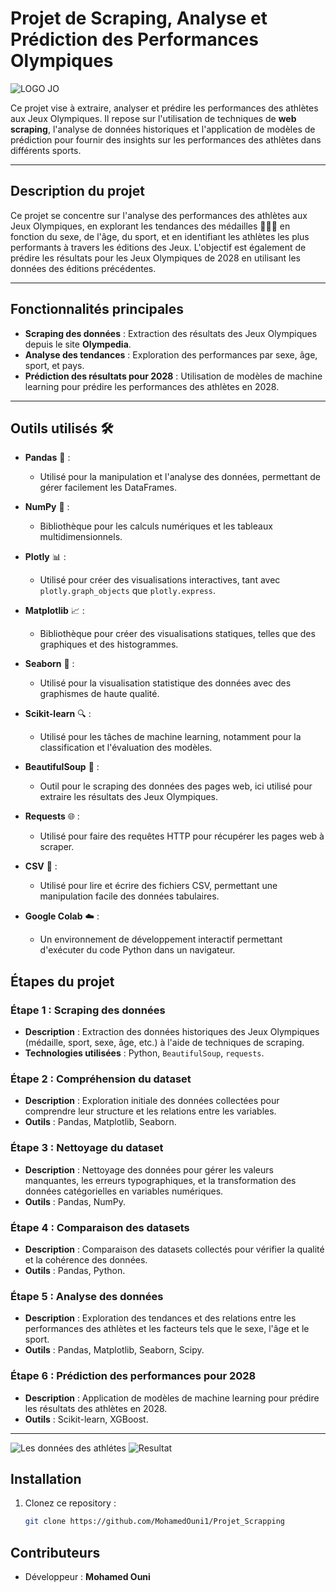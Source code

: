 # Projet de Scraping, Analyse et Prédiction des Performances Olympiques
![LOGO JO](https://upload.wikimedia.org/wikipedia/commons/a/a7/Olympic_flag.svg)



Ce projet vise à extraire, analyser et prédire les performances des athlètes aux Jeux Olympiques. Il repose sur l'utilisation de techniques de **web scraping**, l'analyse de données historiques et l'application de modèles de prédiction pour fournir des insights sur les performances des athlètes dans différents sports.

---

## Description du projet

Ce projet se concentre sur l'analyse des performances des athlètes aux Jeux Olympiques, en explorant les tendances des médailles 🥇🥈🥉 en fonction du sexe, de l'âge, du sport, et en identifiant les athlètes les plus performants à travers les éditions des Jeux. L'objectif est également de prédire les résultats pour les Jeux Olympiques de 2028 en utilisant les données des éditions précédentes.

---

## Fonctionnalités principales

- **Scraping des données** : Extraction des résultats des Jeux Olympiques depuis le site **Olympedia**.
- **Analyse des tendances** : Exploration des performances par sexe, âge, sport, et pays.
- **Prédiction des résultats pour 2028** : Utilisation de modèles de machine learning pour prédire les performances des athlètes en 2028.
---

## Outils utilisés 🛠️

- **Pandas** 🐼 : 
    - Utilisé pour la manipulation et l'analyse des données, permettant de gérer facilement les DataFrames.
  
- **NumPy** 🔢 : 
    - Bibliothèque pour les calculs numériques et les tableaux multidimensionnels.

- **Plotly** 📊 : 
    - Utilisé pour créer des visualisations interactives, tant avec `plotly.graph_objects` que `plotly.express`.

- **Matplotlib** 📈 : 
    - Bibliothèque pour créer des visualisations statiques, telles que des graphiques et des histogrammes.

- **Seaborn** 🌈 : 
    - Utilisé pour la visualisation statistique des données avec des graphismes de haute qualité.

- **Scikit-learn** 🔍 : 
    - Utilisé pour les tâches de machine learning, notamment pour la classification et l'évaluation des modèles.

- **BeautifulSoup** 🍲 : 
    - Outil pour le scraping des données des pages web, ici utilisé pour extraire les résultats des Jeux Olympiques.

- **Requests** 🌐 : 
    - Utilisé pour faire des requêtes HTTP pour récupérer les pages web à scraper.

- **CSV** 📜 : 
    - Utilisé pour lire et écrire des fichiers CSV, permettant une manipulation facile des données tabulaires.

- **Google Colab** ☁️ : 
    - Un environnement de développement interactif permettant d'exécuter du code Python dans un navigateur.



## Étapes du projet

### Étape 1 : Scraping des données
- **Description** : Extraction des données historiques des Jeux Olympiques (médaille, sport, sexe, âge, etc.) à l'aide de techniques de scraping.
- **Technologies utilisées** : Python, `BeautifulSoup`, `requests`.

### Étape 2 : Compréhension du dataset
- **Description** : Exploration initiale des données collectées pour comprendre leur structure et les relations entre les variables.
- **Outils** : Pandas, Matplotlib, Seaborn.

### Étape 3 : Nettoyage du dataset
- **Description** : Nettoyage des données pour gérer les valeurs manquantes, les erreurs typographiques, et la transformation des données catégorielles en variables numériques.
- **Outils** : Pandas, NumPy.

### Étape 4 : Comparaison des datasets
- **Description** : Comparaison des datasets collectés pour vérifier la qualité et la cohérence des données.
- **Outils** : Pandas, Python.

### Étape 5 : Analyse des données
- **Description** : Exploration des tendances et des relations entre les performances des athlètes et les facteurs tels que le sexe, l'âge et le sport.
- **Outils** : Pandas, Matplotlib, Seaborn, Scipy.

### Étape 6 : Prédiction des performances pour 2028
- **Description** : Application de modèles de machine learning pour prédire les résultats des athlètes en 2028.
- **Outils** : Scikit-learn, XGBoost.

---
![Les données des athlétes](https://i.ibb.co/Cb58G9y/11.jpg)
![Resultat](https://i.ibb.co/pP4WgnM/22.jpg)

## Installation

1. Clonez ce repository :
   ```bash
   git clone https://github.com/MohamedOuni1/Projet_Scrapping

## Contributeurs
- Développeur : **Mohamed Ouni**

